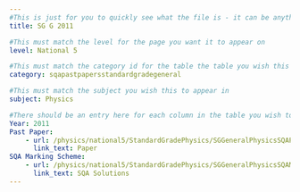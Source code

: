 ```yaml
---
#This is just for you to quickly see what the file is - it can be anything you want
title: SG G 2011

#This must match the level for the page you want it to appear on
level: National 5

#This must match the category id for the table the table you wish this to appear in
category: sqapastpapersstandardgradegeneral

#This must match the subject you wish this to appear in
subject: Physics

#There should be an entry here for each column in the table you wish to populate:
Year: 2011
Past Paper:
    - url: /physics/national5/StandardGradePhysics/SGGeneralPhysicsSQAPP/SGGeneralPhysicsSQApp2011.pdf
      link_text: Paper
SQA Marking Scheme:
    - url: /physics/national5/StandardGradePhysics/SGGeneralPhysicsSQAMsch/SGGeneralPhysicsSQAmsch2011.pdf
      link_text: SQA Solutions
---
```


